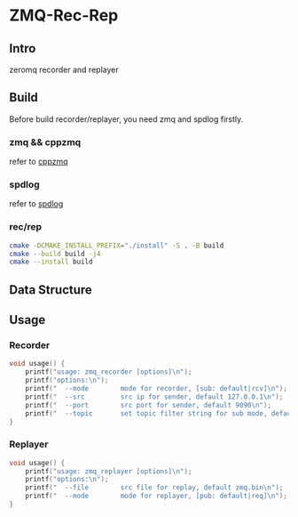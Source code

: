 # ZMQ-Rec-Rep

## Intro
zeromq recorder and replayer

## Build
Before build recorder/replayer, you need zmq and spdlog firstly.

### zmq && cppzmq
refer to [cppzmq](https://github.com/zeromq/cppzmq?tab=readme-ov-file#build-instructions)

### spdlog
refer to [spdlog](https://github.com/gabime/spdlog?tab=readme-ov-file#install)

### rec/rep
```bash
cmake -DCMAKE_INSTALL_PREFIX="./install" -S . -B build 
cmake --build build -j4
cmake --install build
```

## Data Structure


## Usage
### Recorder
```cpp
void usage() {
    printf("usage: zmq_recorder [options]\n");
    printf("options:\n");
    printf("  --mode        mode for recorder, [sub: default|rcv]\n");
    printf("  --src         src ip for sender, default 127.0.0.1\n");
    printf("  --port        src port for sender, default 9090\n");
    printf("  --topic       set topic filter string for sub mode, default empty string\n");
}
```
### Replayer
```cpp
void usage() {
    printf("usage: zmq_replayer [options]\n");
    printf("options:\n");
    printf("  --file        src file for replay, default zmq.bin\n");
    printf("  --mode        mode for replayer, [pub: default|req]\n");
}
```